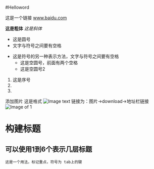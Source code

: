 #Helloword

这是一个链接
www.baidu.com

**这是粗体**
*这是斜体*
* 这是圆号
* 文字与符号之间要有空格
- 这是符号的另一种表示方法，文字与符号之间要有空格
  - 这是空圆号，前面有两个空格
  - 这是空圆号2
1. 这是序号
2. 
3. 

添加图片 这是格式 ![Image text](图片链接) 链接为：图片->download->地址栏链接
![Image of 1](https://github.com/mengzhishi/image/blob/master/1.png)

# 构建标题
## 可以使用1到6个表示几层标题
`这是一个用法，标记重点，符号为 tab上的键` 
